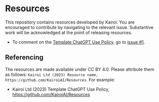 # Resources
This repository contains resources developed by Kairoi. You are encouraged to contribute by navigating to the relevant issue. Substantive work will be acknowledged at the point of releasing resources.

* To comment on the [Template ChatGPT Use Policy](https://github.com/KairoiAI/Resources/blob/main/Template-ChatGPT-policy.md), go to [issue #1](https://github.com/KairoiAI/Resources/issues/1).

## Referencing
The resources are made available under CC BY 4.0. Please attribute them as follows: `Kairoi Ltd (2023) Resource name, https://github.com/KairoiAI/Resources`. For example:
* Kairoi Ltd (2023) Template ChatGPT Use Policy, https://github.com/KairoiAI/Resources
